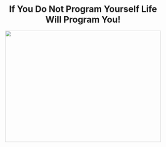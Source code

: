 <h1 align="center">If You Do Not Program Yourself Life Will Program You!</h1>
<div align="center">
<a href="https://mdnice.com">
<img width="100%" height="360px" src="https://images.unsplash.com/photo-1593462131651-9f3d58eecd9e?ixlib=rb-1.2.1&ixid=eyJhcHBfaWQiOjEyMDd9&auto=format&fit=crop&w=1655&q=80"/>
</a>
</div>

<!--
**BeanWei/BeanWei** is a ✨ _special_ ✨ repository because its `README.md` (this file) appears on your GitHub profile.

Here are some ideas to get you started:

- 🔭 I’m currently working on ...
- 🌱 I’m currently learning ...
- 👯 I’m looking to collaborate on ...
- 🤔 I’m looking for help with ...
- 💬 Ask me about ...
- 📫 How to reach me: ...
- 😄 Pronouns: ...
- ⚡ Fun fact: ...
-->
